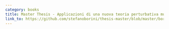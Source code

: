 ```yaml
---
category: books
title: Master Thesis - Applicazioni di una nuova teoria perturbativa multireference allo studio dello stato fondamentale e degli stati eccitati di molecole di medie dimensioni
link_to: https://github.com/stefanoborini/thesis-master/blob/master/borini-master-thesis.pdf
---
```



